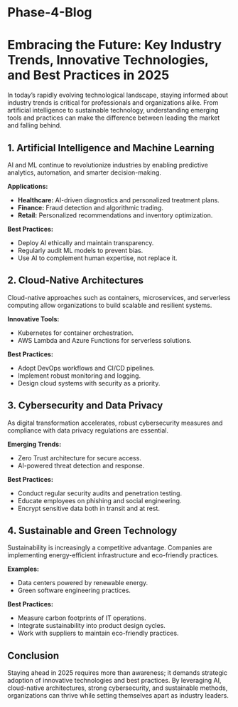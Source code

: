 # Phase-4-Blog

# Embracing the Future: Key Industry Trends, Innovative Technologies, and Best Practices in 2025

In today’s rapidly evolving technological landscape, staying informed about industry trends is critical for professionals and organizations alike. From artificial intelligence to sustainable technology, understanding emerging tools and practices can make the difference between leading the market and falling behind.

## 1. Artificial Intelligence and Machine Learning
AI and ML continue to revolutionize industries by enabling predictive analytics, automation, and smarter decision-making.

**Applications:**
- **Healthcare:** AI-driven diagnostics and personalized treatment plans.
- **Finance:** Fraud detection and algorithmic trading.
- **Retail:** Personalized recommendations and inventory optimization.

**Best Practices:**
- Deploy AI ethically and maintain transparency.
- Regularly audit ML models to prevent bias.
- Use AI to complement human expertise, not replace it.

## 2. Cloud-Native Architectures
Cloud-native approaches such as containers, microservices, and serverless computing allow organizations to build scalable and resilient systems.

**Innovative Tools:**
- Kubernetes for container orchestration.
- AWS Lambda and Azure Functions for serverless solutions.

**Best Practices:**
- Adopt DevOps workflows and CI/CD pipelines.
- Implement robust monitoring and logging.
- Design cloud systems with security as a priority.

## 3. Cybersecurity and Data Privacy
As digital transformation accelerates, robust cybersecurity measures and compliance with data privacy regulations are essential.

**Emerging Trends:**
- Zero Trust architecture for secure access.
- AI-powered threat detection and response.

**Best Practices:**
- Conduct regular security audits and penetration testing.
- Educate employees on phishing and social engineering.
- Encrypt sensitive data both in transit and at rest.

## 4. Sustainable and Green Technology
Sustainability is increasingly a competitive advantage. Companies are implementing energy-efficient infrastructure and eco-friendly practices.

**Examples:**
- Data centers powered by renewable energy.
- Green software engineering practices.

**Best Practices:**
- Measure carbon footprints of IT operations.
- Integrate sustainability into product design cycles.
- Work with suppliers to maintain eco-friendly practices.

## Conclusion
Staying ahead in 2025 requires more than awareness; it demands strategic adoption of innovative technologies and best practices. By leveraging AI, cloud-native architectures, strong cybersecurity, and sustainable methods, organizations can thrive while setting themselves apart as industry leaders.
